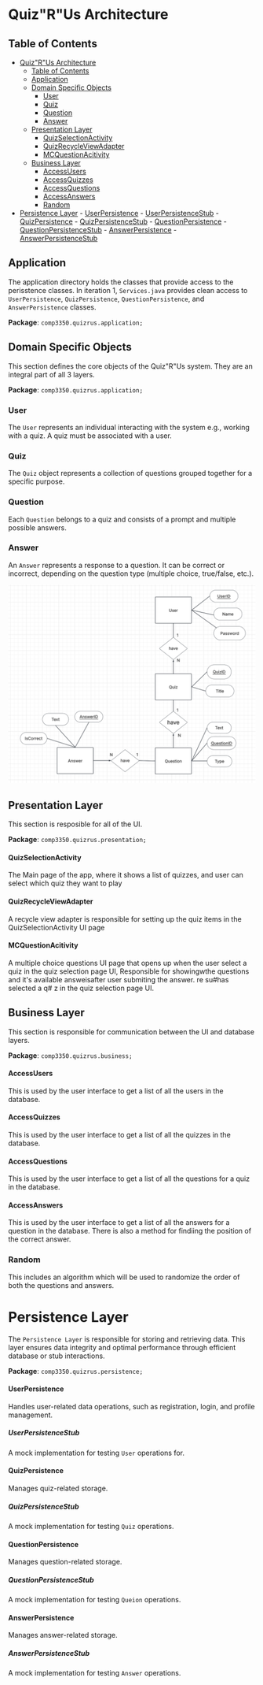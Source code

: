 # Quiz"R"Us Architecture

## Table of Contents
- [Quiz"R"Us Architecture](#quizrus-architecture)
  - [Table of Contents](#table-of-contents)
  - [Application](#application)
  - [Domain Specific Objects](#domain-specific-objects)
    - [User](#user)
    - [Quiz](#quiz)
    - [Question](#question)
    - [Answer](#answer)
  - [Presentation Layer](#presentation-layer)
      - [QuizSelectionActivity](#quizselectionactivity)
      - [QuizRecycleViewAdapter](#quizrecycleviewadapter)
      - [MCQuestionAcitivity](#mcquestionacitivity)
  - [Business Layer](#business-layer)
      - [AccessUsers](#accessusers)
      - [AccessQuizzes](#accessquizzes)
      - [AccessQuestions](#accessquestions)
      - [AccessAnswers](#accessanswers)
    - [Random](#random)
- [Persistence Layer](#persistence-layer)
      - [UserPersistence](#userpersistence)
        - [UserPersistenceStub](#userpersistencestub)
      - [QuizPersistence](#quizpersistence)
        - [QuizPersistenceStub](#quizpersistencestub)
      - [QuestionPersistence](#questionpersistence)
        - [QuestionPersistenceStub](#questionpersistencestub)
      - [AnswerPersistence](#answerpersistence)
        - [AnswerPersistenceStub](#answerpersistencestub)

## Application
The application directory holds the classes that provide access to the perisstence classes. In iteration 1, `Services.java` provides clean access to `UserPersistence`, `QuizPersistence`, `QuestionPersistence`, and `AnswerPersistence` classes.

**Package**: `comp3350.quizrus.application;`

## Domain Specific Objects
This section defines the core objects of the Quiz"R"Us system. They are an integral part of all 3 layers.

**Package**: `comp3350.quizrus.application;`

### User
The `User` represents an individual interacting with the system e.g., working with a quiz. A quiz must be associated with a user.

### Quiz
The `Quiz` object represents a collection of questions grouped together for a specific purpose.

### Question
Each `Question` belongs to a quiz and consists of a prompt and multiple possible answers.

### Answer
An `Answer` represents a response to a question. It can be correct or incorrect, depending on the question type (multiple choice, true/false, etc.).

![ER-Diagram](ER-Digram.png)

## Presentation Layer
This section is resposible for all of the UI.

**Package**: `comp3350.quizrus.presentation;`

#### QuizSelectionActivity
The Main page of the app, where it shows a list of quizzes, and user can select which quiz they want to play 

#### QuizRecycleViewAdapter
A recycle view adapter is responsible for setting up the quiz items in the QuizSelectionActivity UI page

#### MCQuestionAcitivity
A multiple choice questions UI page that opens up when the user select a quiz in the quiz selection page UI, Responsible for showingwthe questions and it's available answeisafter user submiting the answer. re su#has selected a q# z in the quiz selection page UI.

## Business Layer
This section is responsible for communication between the UI and database layers.

**Package**: `comp3350.quizrus.business;`

#### AccessUsers
This is used by the user interface to get a list of all the users in the database.

#### AccessQuizzes
This is used by the user interface to get a list of all the quizzes in the database.

#### AccessQuestions
This is used by the user interface to get a list of all the questions for a quiz in the database.

#### AccessAnswers
This is used by the user interface to get a list of all the answers for a question in the database. There is also a method for findiing the position of the correct answer.

### Random
This includes an algorithm which will be used to randomize the order of both the questions and answers.

# Persistence Layer
The `Persistence Layer` is responsible for storing and retrieving data. This layer ensures data integrity and optimal performance through efficient database or stub interactions.

**Package**: `comp3350.quizrus.persistence;`  

#### UserPersistence
Handles user-related data operations, such as registration, login, and profile management.

##### UserPersistenceStub
A mock implementation for testing `User` operations for.

#### QuizPersistence
Manages quiz-related storage.

##### QuizPersistenceStub
A mock implementation for testing `Quiz` operations.

#### QuestionPersistence
Manages question-related storage.

##### QuestionPersistenceStub
A mock implementation for testing `Queion` operations.

#### AnswerPersistence
Manages answer-related storage.

##### AnswerPersistenceStub
A mock implementation for testing `Answer` operations.
